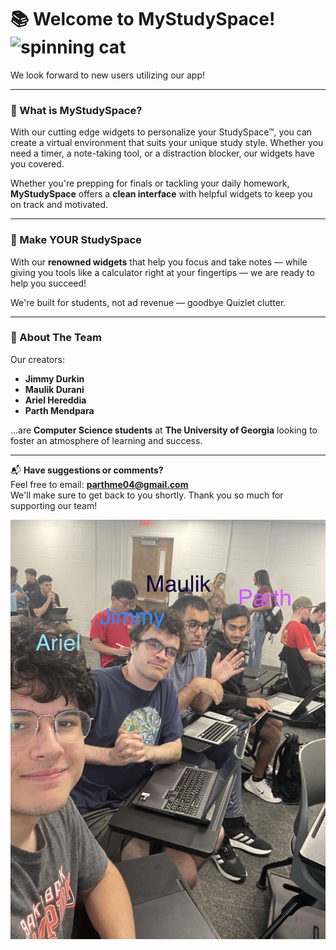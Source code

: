 # 📚 Welcome to **MyStudySpace**! <img src="https://media.tenor.com/0EDznml5BDAAAAAj/cat-spinning.gif)" alt="spinning cat" height="70">

We look forward to new users utilizing our app!

---

### 🎯 What is MyStudySpace?

With our cutting edge widgets to personalize your StudySpace™, you can create a virtual environment that suits your unique study style. Whether you need a timer, a note-taking tool, or a distraction blocker, our widgets have you covered.


Whether you're prepping for finals or tackling your daily homework, **MyStudySpace** offers a **clean interface** with helpful widgets to keep you on track and motivated.

---

### 🧠 Make YOUR StudySpace

With our **renowned widgets** that help you focus and take notes — while giving you tools like a calculator right at your fingertips — we are ready to help you succeed!

We're built for students, not ad revenue — goodbye Quizlet clutter.


---

### 👥 About The Team

Our creators:

- **Jimmy Durkin**  
- **Maulik Durani**  
- **Ariel Hereddia**  
- **Parth Mendpara**

...are **Computer Science students** at **The University of Georgia** looking to foster an atmosphere of learning and success.

---

📬 **Have suggestions or comments?**  
Feel free to email: **parthme04@gmail.com**  
We'll make sure to get back to you shortly. Thank you so much for supporting our team!


![The team](image-1.png)
